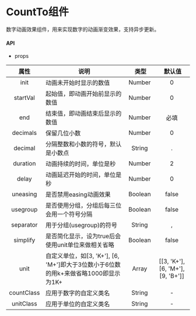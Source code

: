 # CountTo组件

数字动画效果组件，用来实现数字的动画渐变效果，支持异步更新。

#### API

- props

属性  |  说明  |  类型  |  默认值
:-------: | -------  |  :-------:  |  :-------:
init | 动画未开始时显示的数值 | Number | 0
startVal | 起始值，即动画开始前显示的数值 | Number | 0
end | 结束值，即动画结束后显示的数值 | Number | 必填
decimals | 保留几位小数 | Number | 0
decimal | 分隔整数和小数的符号，默认是小数点 | String | .
duration | 动画持续的时间，单位是秒 | Number | 2
delay | 动画延迟开始的时间，单位是秒 | Number | 0
uneasing | 是否禁用easing动画效果 | Boolean | false
usegroup | 是否使用分组，分组后每三位会用一个符号分隔 | Boolean | false
separator | 用于分组(usegroup)的符号 | String | ,
simplify | 是否简化显示，设为true后会使用unit单位来做相关省略 | Boolean | false
unit | 自定义单位，如[3, 'K+'], [6, 'M+']即大于3位数小于6位数的用k+来做省略1000即显示为1K+ | Array | [[3, 'K+'], [6, 'M+'], [9, 'B+']]
countClass | 应用于数字的自定义类名 | String | -
unitClass | 应用于单位的自定义类名 | String | -
